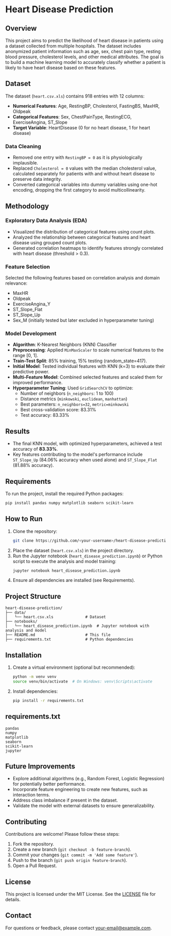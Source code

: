 
# Heart Disease Prediction

## Overview
This project aims to predict the likelihood of heart disease in patients using a dataset collected from multiple hospitals. The dataset includes anonymized patient information such as age, sex, chest pain type, resting blood pressure, cholesterol levels, and other medical attributes. The goal is to build a machine learning model to accurately classify whether a patient is likely to have heart disease based on these features.

## Dataset
The dataset (`heart.csv.xls`) contains 918 entries with 12 columns:
- **Numerical Features**: Age, RestingBP, Cholesterol, FastingBS, MaxHR, Oldpeak
- **Categorical Features**: Sex, ChestPainType, RestingECG, ExerciseAngina, ST_Slope
- **Target Variable**: HeartDisease (0 for no heart disease, 1 for heart disease)

### Data Cleaning
- Removed one entry with `RestingBP = 0` as it is physiologically implausible.
- Replaced `Cholesterol = 0` values with the median cholesterol value, calculated separately for patients with and without heart disease to preserve data integrity.
- Converted categorical variables into dummy variables using one-hot encoding, dropping the first category to avoid multicollinearity.

## Methodology
### Exploratory Data Analysis (EDA)
- Visualized the distribution of categorical features using count plots.
- Analyzed the relationship between categorical features and heart disease using grouped count plots.
- Generated correlation heatmaps to identify features strongly correlated with heart disease (threshold > 0.3).

### Feature Selection
Selected the following features based on correlation analysis and domain relevance:
- MaxHR
- Oldpeak
- ExerciseAngina_Y
- ST_Slope_Flat
- ST_Slope_Up
- Sex_M (initially tested but later excluded in hyperparameter tuning)

### Model Development
- **Algorithm**: K-Nearest Neighbors (KNN) Classifier
- **Preprocessing**: Applied `MinMaxScaler` to scale numerical features to the range [0, 1].
- **Train-Test Split**: 85% training, 15% testing (random_state=417).
- **Initial Model**: Tested individual features with KNN (k=3) to evaluate their predictive power.
- **Multi-Feature Model**: Combined selected features and scaled them for improved performance.
- **Hyperparameter Tuning**: Used `GridSearchCV` to optimize:
  - Number of neighbors (`n_neighbors`: 1 to 100)
  - Distance metrics (`minkowski`, `euclidean`, `manhattan`)
  - Best parameters: `n_neighbors=32`, `metric=minkowski`
  - Best cross-validation score: 83.31%
  - Test accuracy: 83.33%

## Results
- The final KNN model, with optimized hyperparameters, achieved a test accuracy of **83.33%**.
- Key features contributing to the model's performance include `ST_Slope_Up` (84.06% accuracy when used alone) and `ST_Slope_Flat` (81.88% accuracy).

## Requirements
To run the project, install the required Python packages:
```bash
pip install pandas numpy matplotlib seaborn scikit-learn
```

## How to Run
1. Clone the repository:
   ```bash
   git clone https://github.com/<your-username>/heart-disease-prediction.git
   ```
2. Place the dataset (`heart.csv.xls`) in the project directory.
3. Run the Jupyter notebook (`heart_disease_prediction.ipynb`) or Python script to execute the analysis and model training:
   ```bash
   jupyter notebook heart_disease_prediction.ipynb
   ```
4. Ensure all dependencies are installed (see Requirements).

## Project Structure
```
heart-disease-prediction/
├── data/
│   └── heart.csv.xls              # Dataset
├── notebooks/
│   └── heart_disease_prediction.ipynb  # Jupyter notebook with analysis and model
├── README.md                      # This file
├── requirements.txt               # Python dependencies
```

## Installation
1. Create a virtual environment (optional but recommended):
   ```bash
   python -m venv venv
   source venv/bin/activate  # On Windows: venv\Scripts\activate
   ```
2. Install dependencies:
   ```bash
   pip install -r requirements.txt
   ```

## requirements.txt
```
pandas
numpy
matplotlib
seaborn
scikit-learn
jupyter
```

## Future Improvements
- Explore additional algorithms (e.g., Random Forest, Logistic Regression) for potentially better performance.
- Incorporate feature engineering to create new features, such as interaction terms.
- Address class imbalance if present in the dataset.
- Validate the model with external datasets to ensure generalizability.

## Contributing
Contributions are welcome! Please follow these steps:
1. Fork the repository.
2. Create a new branch (`git checkout -b feature-branch`).
3. Commit your changes (`git commit -m 'Add some feature'`).
4. Push to the branch (`git push origin feature-branch`).
5. Open a Pull Request.

## License
This project is licensed under the MIT License. See the [LICENSE](LICENSE) file for details.

## Contact
For questions or feedback, please contact [your-email@example.com](mailto:your-email@example.com).

